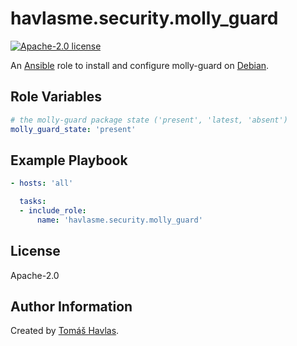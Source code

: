 havlasme.security.molly_guard
=============================

[![Apache-2.0 license][license-image]][license-link]

An [Ansible](https://www.ansible.com/) role to install and configure molly-guard on [Debian](https://www.debian.org/).


Role Variables
--------------

```yaml
# the molly-guard package state ('present', 'latest, 'absent')
molly_guard_state: 'present'
```


Example Playbook
----------------

```yaml title='Minimal'
- hosts: 'all'

  tasks:
  - include_role:
      name: 'havlasme.security.molly_guard'
```


License
-------

Apache-2.0


Author Information
------------------

Created by [Tomáš Havlas](https://havlas.me/).


[license-image]: https://img.shields.io/badge/license-Apache2.0-blue.svg?style=flat-square
[license-link]: ../../LICENSE
